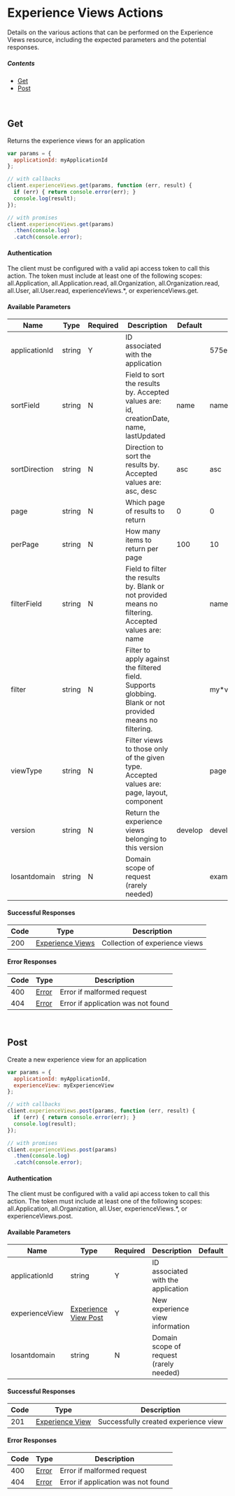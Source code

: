 # Experience Views Actions

Details on the various actions that can be performed on the
Experience Views resource, including the expected
parameters and the potential responses.

##### Contents

*   [Get](#get)
*   [Post](#post)

<br/>

## Get

Returns the experience views for an application

```javascript
var params = {
  applicationId: myApplicationId
};

// with callbacks
client.experienceViews.get(params, function (err, result) {
  if (err) { return console.error(err); }
  console.log(result);
});

// with promises
client.experienceViews.get(params)
  .then(console.log)
  .catch(console.error);
```

#### Authentication
The client must be configured with a valid api access token to call this
action. The token must include at least one of the following scopes:
all.Application, all.Application.read, all.Organization, all.Organization.read, all.User, all.User.read, experienceViews.*, or experienceViews.get.

#### Available Parameters

| Name | Type | Required | Description | Default | Example |
| ---- | ---- | -------- | ----------- | ------- | ------- |
| applicationId | string | Y | ID associated with the application |  | 575ec8687ae143cd83dc4a97 |
| sortField | string | N | Field to sort the results by. Accepted values are: id, creationDate, name, lastUpdated | name | name |
| sortDirection | string | N | Direction to sort the results by. Accepted values are: asc, desc | asc | asc |
| page | string | N | Which page of results to return | 0 | 0 |
| perPage | string | N | How many items to return per page | 100 | 10 |
| filterField | string | N | Field to filter the results by. Blank or not provided means no filtering. Accepted values are: name |  | name |
| filter | string | N | Filter to apply against the filtered field. Supports globbing. Blank or not provided means no filtering. |  | my*view |
| viewType | string | N | Filter views to those only of the given type. Accepted values are: page, layout, component |  | page |
| version | string | N | Return the experience views belonging to this version | develop | develop |
| losantdomain | string | N | Domain scope of request (rarely needed) |  | example.com |

#### Successful Responses

| Code | Type | Description |
| ---- | ---- | ----------- |
| 200 | [Experience Views](_schemas.md#experience-views) | Collection of experience views |

#### Error Responses

| Code | Type | Description |
| ---- | ---- | ----------- |
| 400 | [Error](_schemas.md#error) | Error if malformed request |
| 404 | [Error](_schemas.md#error) | Error if application was not found |

<br/>

## Post

Create a new experience view for an application

```javascript
var params = {
  applicationId: myApplicationId,
  experienceView: myExperienceView
};

// with callbacks
client.experienceViews.post(params, function (err, result) {
  if (err) { return console.error(err); }
  console.log(result);
});

// with promises
client.experienceViews.post(params)
  .then(console.log)
  .catch(console.error);
```

#### Authentication
The client must be configured with a valid api access token to call this
action. The token must include at least one of the following scopes:
all.Application, all.Organization, all.User, experienceViews.*, or experienceViews.post.

#### Available Parameters

| Name | Type | Required | Description | Default | Example |
| ---- | ---- | -------- | ----------- | ------- | ------- |
| applicationId | string | Y | ID associated with the application |  | 575ec8687ae143cd83dc4a97 |
| experienceView | [Experience View Post](_schemas.md#experience-view-post) | Y | New experience view information |  | [Experience View Post Example](_schemas.md#experience-view-post-example) |
| losantdomain | string | N | Domain scope of request (rarely needed) |  | example.com |

#### Successful Responses

| Code | Type | Description |
| ---- | ---- | ----------- |
| 201 | [Experience View](_schemas.md#experience-view) | Successfully created experience view |

#### Error Responses

| Code | Type | Description |
| ---- | ---- | ----------- |
| 400 | [Error](_schemas.md#error) | Error if malformed request |
| 404 | [Error](_schemas.md#error) | Error if application was not found |
